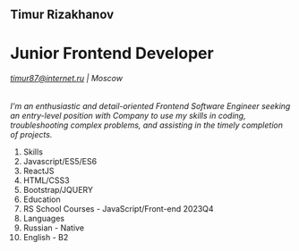 ## Timur Rizakhanov
# Junior Frontend Developer
###### timur87@internet.ru | Moscow

*I'm an enthusiastic and detail-oriented Frontend Software Engineer seeking an entry-level position with Company to use my skills in coding, troubleshooting complex problems, and assisting in the timely completion of projects.*

1. Skills
  1. Javascript/ES5/ES6
  2. ReactJS
  3. HTML/CSS3
  4. Bootstrap/JQUERY
2. Education
  1. RS School Courses - JavaScript/Front-end 2023Q4
3. Languages
  1. Russian - Native
  2. English - B2
